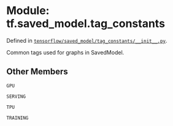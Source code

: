 <div itemscope itemtype="http://developers.google.com/ReferenceObject">
<meta itemprop="name" content="tf.saved_model.tag_constants" />
<meta itemprop="property" content="GPU"/>
<meta itemprop="property" content="SERVING"/>
<meta itemprop="property" content="TPU"/>
<meta itemprop="property" content="TRAINING"/>
</div>

# Module: tf.saved_model.tag_constants



Defined in [`tensorflow/saved_model/tag_constants/__init__.py`](https://www.tensorflow.org/code/tensorflow/saved_model/tag_constants/__init__.py).

Common tags used for graphs in SavedModel.

## Other Members

`GPU`

`SERVING`

`TPU`

`TRAINING`

